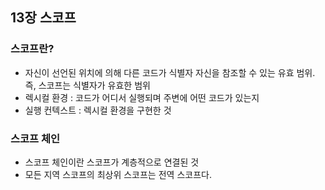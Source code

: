 ## 13장 스코프
### 스코프란?
- 자신이 선언된 위치에 의해 다른 코드가 식별자 자신을 참조할 수 있는 유효 범위. 즉, 스코프는 식별자가 유효한 범위
- 렉시컬 환경 : 코드가 어디서 실행되며 주변에 어떤 코드가 있는지
- 실행 컨텍스트 : 렉시컬 환경을 구현한 것

### 스코프 체인
- 스코프 체인이란 스코프가 계층적으로 연결된 것
- 모든 지역 스코프의 최상위 스코프는 전역 스코프다.
